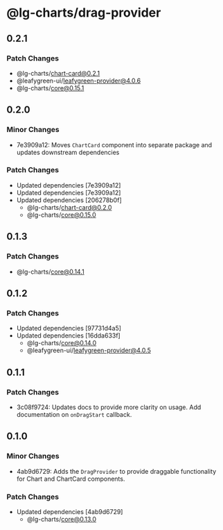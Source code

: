 # @lg-charts/drag-provider

## 0.2.1

### Patch Changes

- @lg-charts/chart-card@0.2.1
- @leafygreen-ui/leafygreen-provider@4.0.6
- @lg-charts/core@0.15.1

## 0.2.0

### Minor Changes

- 7e3909a12: Moves `ChartCard` component into separate package and updates downstream dependencies

### Patch Changes

- Updated dependencies [7e3909a12]
- Updated dependencies [7e3909a12]
- Updated dependencies [206278b0f]
  - @lg-charts/chart-card@0.2.0
  - @lg-charts/core@0.15.0

## 0.1.3

### Patch Changes

- @lg-charts/core@0.14.1

## 0.1.2

### Patch Changes

- Updated dependencies [97731d4a5]
- Updated dependencies [16dda633f]
  - @lg-charts/core@0.14.0
  - @leafygreen-ui/leafygreen-provider@4.0.5

## 0.1.1

### Patch Changes

- 3c08f9724: Updates docs to provide more clarity on usage.
  Add documentation on `onDragStart` callback.

## 0.1.0

### Minor Changes

- 4ab9d6729: Adds the `DragProvider` to provide draggable functionality for Chart and ChartCard components.

### Patch Changes

- Updated dependencies [4ab9d6729]
  - @lg-charts/core@0.13.0
